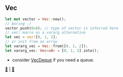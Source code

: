 ## Vec<T>

```rust
let mut vector = Vec::new();
// boring :/
vector.push(0u8); // type of vector is inferred here
// vec! macro as a vararg alternative
let vec = vec![0, 1, 2];
// or init from an array
let vararg_vec = Vec::from([0, 1, 2]);
let vararg_vec: Vec<u8> = [0, 1, 2].into();
```

* consider [VecDeque](https://doc.rust-lang.org/std/collections/struct.VecDeque.html) if you need a queue.

[📒](https://doc.rust-lang.org/std/vec/struct.Vec.html) | 
[📒](https://doc.rust-lang.org/1.17.0/book/vectors.html#vectors)